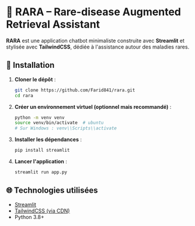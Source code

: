 # 🧬 RARA – Rare-disease Augmented Retrieval Assistant

**RARA** est une application chatbot minimaliste construite avec **Streamlit** et stylisée avec **TailwindCSS**, dédiée à l'assistance autour des maladies rares.



## 🚀 Installation

1. **Cloner le dépôt** :

   ```bash
   git clone https://github.com/Farid841/rara.git
   cd rara
   ```

2. **Créer un environnement virtuel (optionnel mais recommandé)** :

   ```bash
   python -m venv venv
   source venv/bin/activate  # ubuntu
   # Sur Windows : venv\\Scripts\\activate
   ```

3. **Installer les dépendances** :

   ```bash
   pip install streamlit
   ```

4. **Lancer l'application** :

   ```bash
   streamlit run app.py
   ```


## 🌐 Technologies utilisées

- [Streamlit](https://streamlit.io/)
- [TailwindCSS (via CDN)](https://tailwindcss.com/)
- Python 3.8+

